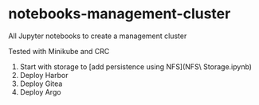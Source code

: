 # notebooks-management-cluster
All Jupyter notebooks to create a management cluster

Tested with Minikube and CRC

1. Start with storage to [add persistence using NFS](NFS\ Storage.ipynb)
2. Deploy Harbor
3. Deploy Gitea
4. Deploy Argo
